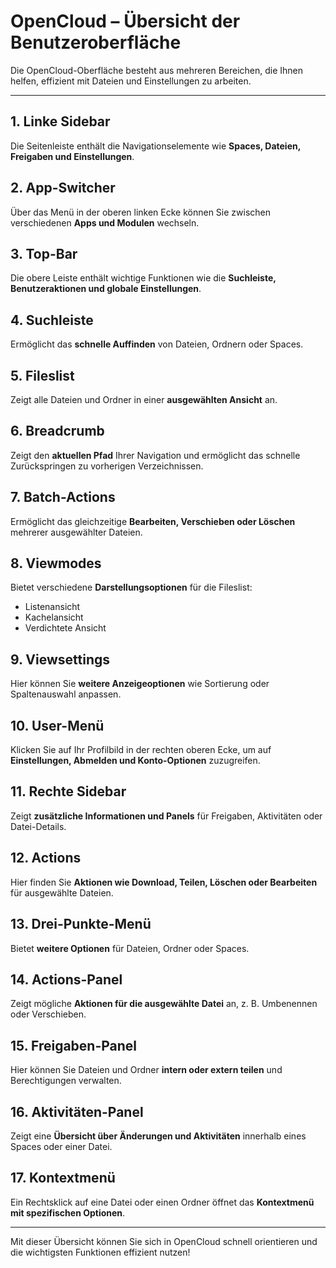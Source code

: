 # OpenCloud – Übersicht der Benutzeroberfläche

Die OpenCloud-Oberfläche besteht aus mehreren Bereichen, die Ihnen helfen, effizient mit Dateien und Einstellungen zu arbeiten.

---

## **1. Linke Sidebar**  
Die Seitenleiste enthält die Navigationselemente wie **Spaces, Dateien, Freigaben und Einstellungen**.

## **2. App-Switcher**  
Über das Menü in der oberen linken Ecke können Sie zwischen verschiedenen **Apps und Modulen** wechseln.

## **3. Top-Bar**  
Die obere Leiste enthält wichtige Funktionen wie die **Suchleiste, Benutzeraktionen und globale Einstellungen**.

## **4. Suchleiste**  
Ermöglicht das **schnelle Auffinden** von Dateien, Ordnern oder Spaces.

## **5. Fileslist**  
Zeigt alle Dateien und Ordner in einer **ausgewählten Ansicht** an.

## **6. Breadcrumb**  
Zeigt den **aktuellen Pfad** Ihrer Navigation und ermöglicht das schnelle Zurückspringen zu vorherigen Verzeichnissen.

## **7. Batch-Actions**  
Ermöglicht das gleichzeitige **Bearbeiten, Verschieben oder Löschen** mehrerer ausgewählter Dateien.

## **8. Viewmodes**  
Bietet verschiedene **Darstellungsoptionen** für die Fileslist:  
- Listenansicht  
- Kachelansicht  
- Verdichtete Ansicht  

## **9. Viewsettings**  
Hier können Sie **weitere Anzeigeoptionen** wie Sortierung oder Spaltenauswahl anpassen.

## **10. User-Menü**  
Klicken Sie auf Ihr Profilbild in der rechten oberen Ecke, um auf **Einstellungen, Abmelden und Konto-Optionen** zuzugreifen.

## **11. Rechte Sidebar**  
Zeigt **zusätzliche Informationen und Panels** für Freigaben, Aktivitäten oder Datei-Details.

## **12. Actions**  
Hier finden Sie **Aktionen wie Download, Teilen, Löschen oder Bearbeiten** für ausgewählte Dateien.

## **13. Drei-Punkte-Menü**  
Bietet **weitere Optionen** für Dateien, Ordner oder Spaces.

## **14. Actions-Panel**  
Zeigt mögliche **Aktionen für die ausgewählte Datei** an, z. B. Umbenennen oder Verschieben.

## **15. Freigaben-Panel**  
Hier können Sie Dateien und Ordner **intern oder extern teilen** und Berechtigungen verwalten.

## **16. Aktivitäten-Panel**  
Zeigt eine **Übersicht über Änderungen und Aktivitäten** innerhalb eines Spaces oder einer Datei.

## **17. Kontextmenü**  
Ein Rechtsklick auf eine Datei oder einen Ordner öffnet das **Kontextmenü mit spezifischen Optionen**.

---

Mit dieser Übersicht können Sie sich in OpenCloud schnell orientieren und die wichtigsten Funktionen effizient nutzen!

